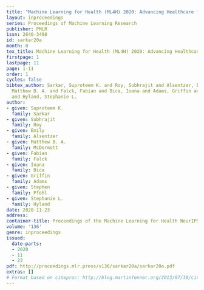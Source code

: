 ```yaml
---
title: "Machine Learning for Health (ML4H) 2020: Advancing Healthcare for All"
layout: inproceedings
series: Proceedings of Machine Learning Research
publisher: PMLR
issn: 2640-3498
id: sarkar20a
month: 0
tex_title: Machine Learning for Health (ML4H) 2020: Advancing Healthcare for All
firstpage: 1
lastpage: 11
page: 1-11
order: 1
cycles: false
bibtex_author: Sarkar, Suproteem K. and Roy, Subhrajit and Alsentzer, Emily and McDermott,
  Matthew B. A. and Falck, Fabian and Bica, Ioana and Adams, Griffin and Pfohl, Stephen
  and Hyland, Stephanie L.
author:
- given: Suproteem K.
  family: Sarkar
- given: Subhrajit
  family: Roy
- given: Emily
  family: Alsentzer
- given: Matthew B. A.
  family: McDermott
- given: Fabian
  family: Falck
- given: Ioana
  family: Bica
- given: Griffin
  family: Adams
- given: Stephen
  family: Pfohl
- given: Stephanie L.
  family: Hyland
date: 2020-11-23
address: 
container-title: Proceedings of the Machine Learning for Health NeurIPS Workshop
volume: '136'
genre: inproceedings
issued:
  date-parts:
  - 2020
  - 11
  - 23
pdf: http://proceedings.mlr.press/v136/sarkar20a/sarkar20a.pdf
extras: []
# Format based on citeproc: http://blog.martinfenner.org/2013/07/30/citeproc-yaml-for-bibliographies/
---
```

